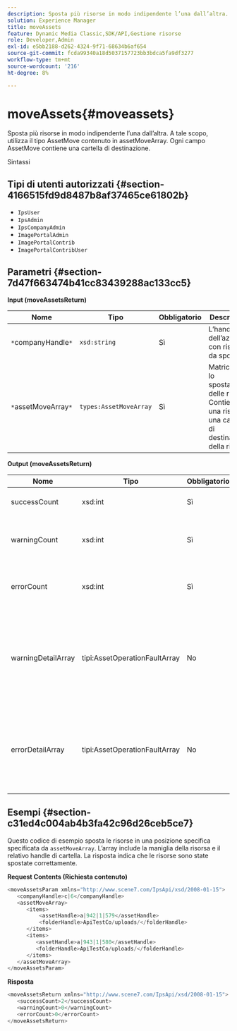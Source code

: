 ```yaml
---
description: Sposta più risorse in modo indipendente l’una dall’altra. A tale scopo, utilizza il tipo AssetMove contenuto in assetMoveArray. Ogni campo AssetMove contiene una cartella di destinazione.
solution: Experience Manager
title: moveAssets
feature: Dynamic Media Classic,SDK/API,Gestione risorse
role: Developer,Admin
exl-id: e5bb2188-d262-4324-9f71-68634b6af654
source-git-commit: fcda99340a18d5037157723bb3bdca5fa9df3277
workflow-type: tm+mt
source-wordcount: '216'
ht-degree: 8%

---
```


# moveAssets{#moveassets}

Sposta più risorse in modo indipendente l’una dall’altra. A tale scopo, utilizza il tipo AssetMove contenuto in assetMoveArray. Ogni campo AssetMove contiene una cartella di destinazione.

Sintassi

## Tipi di utenti autorizzati {#section-4166515fd9d8487b8af37465ce61802b}

* `IpsUser`
* `IpsAdmin`
* `IpsCompanyAdmin`
* `ImagePortalAdmin`
* `ImagePortalContrib`
* `ImagePortalContribUser`

## Parametri {#section-7d47f663474b41cc83439288ac133cc5}

**Input (moveAssetsReturn)**

| Nome | Tipo | Obbligatorio | Descrizione |
|---|---|---|---|
| `*`companyHandle`*` | `xsd:string` | Sì | L’handle dell’azienda con risorse da spostare. |
| `*`assetMoveArray`*` | `types:AssetMoveArray` | Sì | Matrice per lo spostamento delle risorse. Contiene una risorsa e una cartella di destinazione della risorsa. |

**Output (moveAssetsReturn)**

<table id="table_FD902FAB4F98413C8A051270ADD7D9C7"> 
 <thead> 
  <tr> 
   <th colname="col1" class="entry"> Nome </th> 
   <th colname="col2" class="entry"> Tipo </th> 
   <th colname="col3" class="entry"> Obbligatorio </th> 
   <th colname="col4" class="entry"> Descrizione </th> 
  </tr> 
 </thead>
 <tbody> 
  <tr> 
   <td colname="col1"> <span class="codeph"> <span class="varname"> successCount</span> </span> </td> 
   <td colname="col2"> <span class="codeph"> xsd:int</span> </td> 
   <td colname="col3"> Sì </td> 
   <td colname="col4"> Il conteggio delle risorse è stato spostato. </td> 
  </tr> 
  <tr> 
   <td colname="col1"> <span class="codeph"> <span class="varname"> warningCount</span> </span> </td> 
   <td colname="col2"> <span class="codeph"> xsd:int</span> </td> 
   <td colname="col3"> Sì </td> 
   <td colname="col4"> Numero di risorse che hanno generato avvisi quando l’operazione tentava di spostarle. </td> 
  </tr> 
  <tr> 
   <td colname="col1"> <span class="codeph"> <span class="varname"> errorCount</span> </span> </td> 
   <td colname="col2"> <span class="codeph"> xsd:int</span> </td> 
   <td colname="col3"> Sì </td> 
   <td colname="col4"> Numero di risorse che hanno generato errori quando l’operazione tentava di spostarle. </td> 
  </tr> 
  <tr> 
   <td colname="col1"> <span class="codeph"> <span class="varname"> warningDetailArray</span> </span> </td> 
   <td colname="col2"> <span class="codeph"> tipi:AssetOperationFaultArray</span> </td> 
   <td colname="col3"> No </td> 
   <td colname="col4"> <span class="codeph"> </span>AssetOperationFaults che contengono: 
    <ul id="ul_689F4A87A68140F18DFB43868226A409"> 
     <li id="li_274C8BF5932F4AF584AA92F25E0F33C6">Risorse che hanno generato gli avvisi. </li> 
     <li id="li_5CC4A9120CA94F968CAF0D0135C49E0A">Codici di avvertenza. </li> 
     <li id="li_AEC91FA68B2E43BC8BAA108C743F5667">Motivo dell'avviso. </li> 
    </ul> </td> 
  </tr> 
  <tr> 
   <td colname="col1"> <span class="codeph"> <span class="varname"> errorDetailArray</span> </span> </td> 
   <td colname="col2"> <span class="codeph"> tipi:AssetOperationFaultArray</span> </td> 
   <td colname="col3"> No </td> 
   <td colname="col4"> <span class="codeph"> </span>AssetOperationFaults che contengono: 
    <ul id="ul_C397BC384A134F429D01ADA28DF2E097"> 
     <li id="li_EAEBB5F539164480BA9EAA7C8FFBF69A">Risorse che hanno generato gli errori. </li> 
     <li id="li_F96D5FBB2F7A402AA36D8DFA3971391D">Codici di errore. </li> 
     <li id="li_F610415E416F43DDA4B1DBF1897E2F61">Motivo degli errori. </li> 
    </ul> </td> 
  </tr> 
 </tbody> 
</table>

## Esempi {#section-c31ed4c004ab4b3fa42c96d26ceb5ce7}

Questo codice di esempio sposta le risorse in una posizione specifica specificata da `assetMoveArray`. L’array include la maniglia della risorsa e il relativo handle di cartella. La risposta indica che le risorse sono state spostate correttamente.

**Request Contents (Richiesta contenuto)**

```java
<moveAssetsParam xmlns="http://www.scene7.com/IpsApi/xsd/2008-01-15">
   <companyHandle>c|6</companyHandle>
   <assetMoveArray>
      <items>
          <assetHandle>a|942|1|579</assetHandle>
          <folderHandle>ApiTestCo/uploads/</folderHandle>
      </items>
      <items>
         <assetHandle>a|943|1|580</assetHandle>
         <folderHandle>ApiTestCo/uploads/</folderHandle>
      </items>
   </assetMoveArray>
</moveAssetsParam>
```

**Risposta**

```java
<moveAssetsReturn xmlns="http://www.scene7.com/IpsApi/xsd/2008-01-15">
   <successCount>2</successCount>
   <warningCount>0</warningCount>
   <errorCount>0</errorCount>
</moveAssetsReturn>
```
